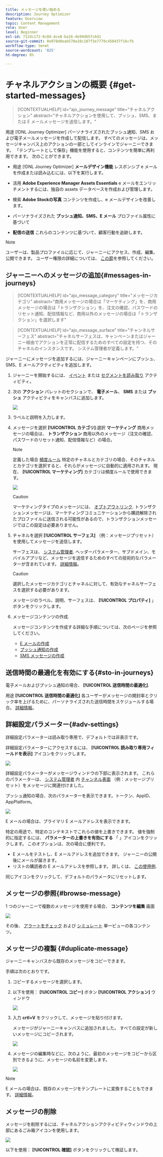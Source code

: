 ```yaml
---
title: メッセージを使い始める
description: Journey Optimizer
feature: Overview
topic: Content Management
role: User
level: Beginner
exl-id: 712dc172-6c0d-4ce8-ba16-de99d65fc641
source-git-commit: 0e978d0eab570a28c187f3e7779c450437f16cfb
workflow-type: tm+mt
source-wordcount: '825'
ht-degree: 8%

---
```


# チャネルアクションの概要 {#get-started-messages}

>[!CONTEXTUALHELP]
>id="ajo_journey_message"
>title="チャネルアクション"
>abstract="チャネルアクションを使用して、プッシュ、SMS、または E メールメッセージを送信します。"

用途 [!DNL Journey Optimizer] パーソナライズされたプッシュ通知、SMS および電子メールメッセージを作成して配信します。 すべてのメッセージは、メッセージキャンバス上のアクションの一部としてインラインでジャーニーできます。  「テンプレートとして保存」機能を使用すると、コンテンツを簡単に再利用できます。 次のことができます。

* 用途 [!DNL Journey Optimizer] **メールデザイン機能** レスポンシブ e メールを作成または読み込むには、以下を実行します。

* 活用 **Adobe Experience Manager Assets Essentials** e メールをエンリッチメントするには、独自の assets データベースを作成および管理します。

* 検索 **Adobe Stockの写真** コンテンツを作成し、e メールデザインを改善します。

* パーソナライズされた **プッシュ通知、SMS、E メール** プロファイル属性に基づいて

* **配信の送信** これらのコンテンツに基づいて、顧客行動を追跡します。

>[!NOTE]
>
>ユーザーは、製品プロファイルに応じて、ジャーニーにアクセス、作成、編集、公開できます。 ユーザー権限の詳細については、 [この節](../administration/permissions.md)を参照してください。


## ジャーニーへのメッセージの追加{#messages-in-journeys}

>[!CONTEXTUALHELP]
>id="ajo_message_category"
>title="メッセージカテゴリ"
>abstract="商用メッセージの場合は「マーケティング」を、商用メッセージの場合は「トランザクション」を、注文の確認、パスワードのリセット通知、配信情報など、商用以外のメッセージの場合は「トランザクション」を選択します"

>[!CONTEXTUALHELP]
>id="ajo_message_surface"
>title="チャンネルサーフェス"
>abstract="チャネルサーフェスは、キャンペーンまたはジャーニー経由でアクションを正常に配信するためのすべての設定を持つ、そのチャネルのインスタンスです。 システム管理者が定義します。"

ジャーニーにメッセージを追加するには、ジャーニーキャンペーンにプッシュ、SMS、E メールアクティビティを追加します。

1. ジャーニーを開始するには、 [イベント](../building-journeys/general-events.md) または [セグメントを読み取り](../building-journeys/read-segment.md) アクティビティ。

1. 次の **アクション** パレットのセクションで、 **電子メール**、 **SMS** または **プッシュ** アクティビティをキャンバスに追加します。

   ![](assets/add-a-message.png)

1. ラベルと説明を入力します。

1. メッセージを選択 **[!UICONTROL カテゴリ]**:選択 **マーケティング** 商用メッセージの場合は、 **トランザクション** 商用以外のメッセージ（注文の確認、パスワードのリセット通知、配信情報など）の場合。

   >[!NOTE]
   >
   >定義した場合 [頻度ルール](../configuration/frequency-rules.md) 特定のチャネルとカテゴリの場合、そのチャネルとカテゴリを選択すると、それらがメッセージに自動的に適用されます。 現在、 **[!UICONTROL マーケティング]** カテゴリは頻度ルールで使用できます。

   ![](assets/inline-message-category.png)

   >[!CAUTION]
   >
   >マーケティングタイプのメッセージには、 [オプトアウトリンク](../messages/consent.md#opt-out-management). トランザクションメッセージは、マーケティングコミュニケーションから購読解除されたプロファイルに送信される可能性があるので、トランザクションメッセージではこの設定は必要ありません。

1. チャネルを選択 **[!UICONTROL サーフェス]** （例：メッセージプリセット）を使用してメッセージを送信します。

   サーフェスは、 [システム管理者](../start/path/administrator.md). ヘッダーパラメーター、サブドメイン、モバイルアプリなど、メッセージを送信するためのすべての技術的なパラメーターが含まれています。 [詳細情報](../configuration/message-presets.md)。

   >[!CAUTION]
   >
   >選択したメッセージカテゴリとチャネルに対して、有効なチャネルサーフェスを選択する必要があります。

   メッセージのラベル、説明、サーフェスは、 **[!UICONTROL プロパティ]** 」ボタンをクリックします。

1. メッセージコンテンツの作成.

   メッセージコンテンツを作成する詳細な手順については、次のページを参照してください。

   * [E メールの作成](create-email.md)
   * [プッシュ通知の作成](create-push.md)
   * [SMS メッセージの作成](create-sms.md)

## 送信時間の最適化を有効にする{#sto-in-journeys}

電子メールおよびプッシュ通知の場合、 **[!UICONTROL 送信時間の最適化]**.

用途 **[!UICONTROL 送信時間の最適化]** 各ユーザーがメッセージの開封率とクリック率を上げるために、パーソナライズされた送信時間をスケジュールする場合。 [詳細情報](../messages/send-time-optimization.md)。


## 詳細設定パラメーター{#adv-settings}

詳細設定パラメーターは読み取り専用で、デフォルトでは非表示です。

詳細設定パラメーターにアクセスするには、 **[!UICONTROL 読み取り専用フィールドを表示]** アイコンをクリックします。

![](assets/show-read-only.png)

詳細設定パラメーターがメッセージウィンドウの下部に表示されます。 これらのパラメーターは、 [システム管理者](../start/path/administrator.md) 内 [チャンネル表面](../configuration/message-presets.md) （例：メッセージプリセット）をメッセージに関連付けました。

プッシュ通知の場合、次のパラメーターを表示できます。トークン、AppID、AppPlatform。

![](assets/push-adv-parameters.png)

E メールの場合は、プライマリ E メールアドレスを表示できます。

特定の用途で、特定のコンテキストでこれらの値を上書きできます。 値を強制的に指定するには、 **パラメーターの上書きを有効にする** 「 」アイコンをクリックします。 このオプションは、次の場合に便利です。

* E メールをテストし、E メールアドレスを追加できます。 ジャーニーの公開後にメールが届きます。
* リストの購読者の E メールアドレスを参照します。 詳しくは、 [この使用例](../building-journeys/message-to-subscribers-uc.md).

同じアイコンをクリックして、デフォルトのパラメータにリセットします。


## メッセージの参照{#browse-message}

1 つのジャーニーで複数のメッセージを使用する場合、 **コンテンツを編集** 画面

![](assets/inline-messages-multi-content.png)

その後、 [アラートをチェック](alerts.md) および [シミュレート](../design/preview.md) 単一ビューの各コンテンツ。

## メッセージの複製 {#duplicate-message}

ジャーニーキャンバスから既存のメッセージをコピーできます。

手順は次のとおりです。

1. コピーするメッセージを選択します。

1. 以下を使用： **[!UICONTROL コピー]** ボタン **[!UICONTROL アクション]** ウィンドウ

   ![](assets/message-duplicate.png)

1. 入力 **crtl+V** をクリックして、メッセージを貼り付けます。

   メッセージがジャーニーキャンバスに追加されました。 すべての設定が新しいメッセージにコピーされます。

   ![](assets/message-duplicated.png)

1. メッセージの編集時などに、次のように、最初のメッセージをコピーから区別できるように、メッセージの名前を変更します。

   ![](assets/multi-message.png)


>[!NOTE]
>
>E メールの場合は、既存のメッセージをテンプレートに変換することもできます。 [詳細情報](../design/email-templates.md)。

## メッセージの削除

メッセージを削除するには、チャネルアクションアクティビティウィンドウの上部にあるごみ箱アイコンを使用します。

![](assets/delete-message.png)

以下を使用： **[!UICONTROL 確認]** ボタンをクリックして検証します。
